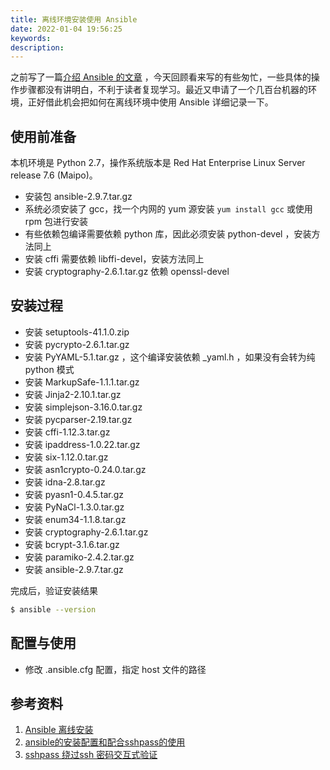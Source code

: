 ```yaml
---
title: 离线环境安装使用 Ansible
date: 2022-01-04 19:56:25
keywords:
description:
---
```


之前写了一篇[介绍 Ansible 的文章](http://www.edulinks.cn/2021/07/04/20210706-ansible-startup/) ，今天回顾看来写的有些匆忙，一些具体的操作步骤都没有讲明白，不利于读者复现学习。最近又申请了一个几百台机器的环境，正好借此机会把如何在离线环境中使用 Ansible 详细记录一下。

## 使用前准备

本机环境是 Python 2.7，操作系统版本是 Red Hat Enterprise Linux Server release 7.6 (Maipo)。 

* 安装包 ansible-2.9.7.tar.gz
* 系统必须安装了 gcc，找一个内网的 yum 源安装 `yum install gcc` 或使用 rpm 包进行安装
* 有些依赖包编译需要依赖 python 库，因此必须安装 python-devel ，安装方法同上
* 安装 cffi 需要依赖 libffi-devel，安装方法同上
* 安装 cryptography-2.6.1.tar.gz 依赖 openssl-devel

## 安装过程

* 安装 setuptools-41.1.0.zip
* 安装 pycrypto-2.6.1.tar.gz
* 安装 PyYAML-5.1.tar.gz ，这个编译安装依赖 _yaml.h ，如果没有会转为纯 python 模式
* 安装 MarkupSafe-1.1.1.tar.gz 
* 安装 Jinja2-2.10.1.tar.gz 
* 安装 simplejson-3.16.0.tar.gz 
* 安装 pycparser-2.19.tar.gz
* 安装 cffi-1.12.3.tar.gz
* 安装 ipaddress-1.0.22.tar.gz 
* 安装 six-1.12.0.tar.gz
* 安装 asn1crypto-0.24.0.tar.gz
* 安装 idna-2.8.tar.gz
* 安装 pyasn1-0.4.5.tar.gz
* 安装 PyNaCl-1.3.0.tar.gz 
* 安装 enum34-1.1.8.tar.gz
* 安装 cryptography-2.6.1.tar.gz 
* 安装 bcrypt-3.1.6.tar.gz
* 安装 paramiko-2.4.2.tar.gz 
* 安装 ansible-2.9.7.tar.gz 

完成后，验证安装结果

```sh
$ ansible --version
```

## 配置与使用

* 修改 .ansible.cfg 配置，指定 host 文件的路径

## 参考资料

1. [Ansible 离线安装](https://www.cnblogs.com/ghl1024/p/14309382.html)
2. [ansible的安装配置和配合sshpass的使用](https://blog.csdn.net/z960339491/article/details/84328904)
3. [sshpass 绕过ssh 密码交互式验证](https://blog.csdn.net/weixin_30360497/article/details/96901120)
